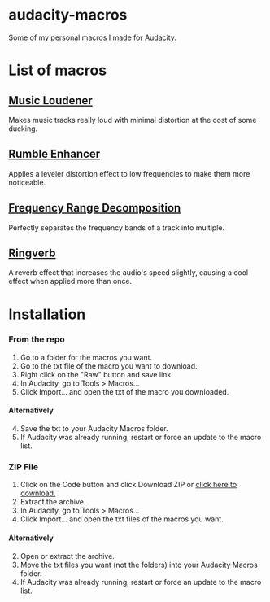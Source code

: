 # audacity-macros
Some of my personal macros I made for [Audacity](https://github.com/audacity/audacity).

# List of macros

## [Music Loudener](https://github.com/ScratcherAwesomeMinecraft2005/audacity-macros/tree/main/loudness_enhancer)
Makes music tracks really loud with minimal distortion at the cost of some ducking.

## [Rumble Enhancer](https://github.com/ScratcherAwesomeMinecraft2005/audacity-macros/tree/main/rumble_enhance)
Applies a leveler distortion effect to low frequencies to make them more noticeable.

## [Frequency Range Decomposition](https://github.com/ScratcherAwesomeMinecraft2005/audacity-macros/tree/main/freq_decompose)
Perfectly separates the frequency bands of a track into multiple.

## [Ringverb](https://github.com/ScratcherAwesomeMinecraft2005/audacity-macros/tree/main/ringverb)
A reverb effect that increases the audio's speed slightly, causing a cool effect when applied more than once.

# Installation
### From the repo
1. Go to a folder for the macros you want.
2. Go to the txt file of the macro you want to download.
3. Right click on the "Raw" button and save link.
4. In Audacity, go to Tools > Macros...
5. Click Import... and open the txt of the macro you downloaded.
#### Alternatively
4. Save the txt to your Audacity Macros folder.
5. If Audacity was already running, restart or force an update to the macro list.

### ZIP File
1. Click on the Code button and click Download ZIP or [click here to download.](https://github.com/ScratcherAwesomeMinecraft2005/audacity-macros/archive/refs/heads/main.zip)
2. Extract the archive.
3. In Audacity, go to Tools > Macros...
4. Click Import... and open the txt files of the macros you want.
#### Alternatively
2. Open or extract the archive.
3. Move the txt files you want (not the folders) into your Audacity Macros folder.
4. If Audacity was already running, restart or force an update to the macro list.
